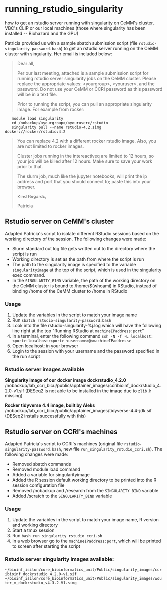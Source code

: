 # running_rstudio_singularity
how to get an rstudio server running with singularity on CeMM's cluster, VBC's CLIP or our local machines (those where singularity has been installed -- Biohazard and the GPU)

Patricia provided us with a sample sbatch submission script (file `rstudio-singularity-password.bash`) to get an rstudio server running on the CeMM cluster with singularity. Her email is included below:

> Dear all,
> 
>Per our last meeting, attached is a sample submission script for running rstudio server singularity jobs on the CeMM cluster.  Please replace the appropriate values: \<yourgroup\>, \<youruser\>, and the password.  Do not use your CeMM or CCRI password as this password will be in a text file.
>
>Prior to running the script, you can pull an appropriate singularity image.  For example from rocker:

 ```
    module load singularity
    cd /nobackup/<yourgroup>/<youruser>/rstudio
    singularity pull --name rstudio-4.2.simg docker://rocker/rstudio:4.2
 ```
>
>You can replace 4.2 with a different rocker rstudio image.  Also, you are not limited to rocker images.
>
>Cluster jobs running in the intereactiveq are limited to 12 hours, so your job will be killed after 12 hours.  Make sure to save your work prior to that.  
>
>The slurm job, much like the jupyter notebooks, will print the ip address and port that you should connect to; paste this into your browser.
>
>Kind Regards,
>
>Patricia

## Rstudio server on CeMM's cluster

Adapted Patricia's script to isolate different RStudio sessions based on the working directory of the session. The following changes were made:

* Slurm standard out log file gets written out to the directory where the script is run
* Working directory is set as the path from where the script is run
* The path to the singularity image is specified to the variable `singularityimage` at the top of the script, which is used in the singularity exec command.
* In the `SINGULARITY_BIND` variable, the path of the working directory on the CeMM cluster is bound to /home/$(whoami) in RStudio, instead of binding /home of the CeMM cluster to /home in RStudio

### Usage

1. Update the variables in the script to match your image name
2. Run `sbatch rstudio-singularity-password.bash`
3. Look into the file rstudio-singularity-%j.log which will have the following line right at the top 
   "Running RStudio at `machineIPaddress:port`"
4. In a terminal, enter the following command
   `ssh -N -f -L localhost:<port>:localhost:<port> <username>@<machineIPaddress>`
5. Open localhost:<port> in your browser
6. Login to the session with your username and the password specified in the run script 

### Rstudio server images available

**Singularity image of our docker image dockrstudio_4.2.0**
/nobackup/lab_ccri_bicu/public/apptainer_images/ccribioinf_dockrstudio_4.2.0-v1.sif
(DESeq2 is not able to be installed in the image due to `zlib.h` missing)

**Rocker tidyverse 4.4 image, built by Aleks**
/nobackup/lab_ccri_bicu/public/apptainer_images/tidyverse-4.4-jdk.sif
(DESeq2 installs successfully with this)



## Rstudio server on CCRI's machines

Adapted Patricia's script to CCRI's machines (original file `rstudio-singularity-password.bash`, new file `run_singularity_rstudio_ccri.sh`). The following changes were made:

* Removed sbatch commands
* Removed module load command
* Added a variable for singularityimage
* Added the R session default working directory to be printed into the R session configuration file 
* Removed /nobackup and /research from the `SINGULARITY_BIND` variable
* Added /scratch to the `SINGULARITY_BIND` variable

### Usage

1. Update the variables in the script to match your image name, R version and working directory
2. Start a tmux session
3. Run `bash run_singularity_rstudio_ccri.sh`
4. In a web browser go to the `machineIPaddress:port`, which will be printed to screen after starting the script

### Rstudio server singularity images available:

 `~/bioinf_isilon/core_bioinformatics_unit/Public/singularity_images/ccribioinf_dockrstudio_4.2.0-v1.sif`
  `~/bioinf_isilon/core_bioinformatics_unit/Public/singularity_images/wouter_m_dockrstudio_v4.3.2-V1.simg`